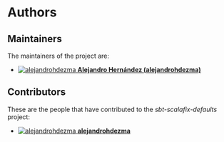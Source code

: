 [comment]: <> (Don't edit this file!)
[comment]: <> (It is automatically updated after every release of https://github.com/alejandrohdezma/.github)
[comment]: <> (If you want to suggest a change, please open a PR or issue in that repository)

# Authors

## Maintainers

The maintainers of the project are:

- [![alejandrohdezma](https://avatars0.githubusercontent.com/u/9027541?v=4&s=20) **Alejandro Hernández (alejandrohdezma)**](https://github.com/alejandrohdezma)

## Contributors

These are the people that have contributed to the _sbt-scalafix-defaults_ project:

- [![alejandrohdezma](https://avatars0.githubusercontent.com/u/9027541?v=4&s=20) **alejandrohdezma**](https://github.com/alejandrohdezma)